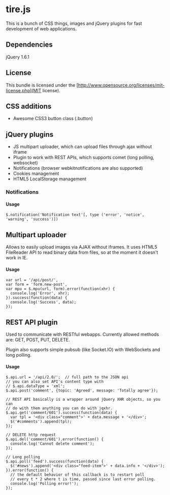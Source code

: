 # tire.js

This is a bunch of CSS things, images and jQuery plugins for fast development of web applications.

## Dependencies
jQuery 1.6.1

## License
This bundle is licensed under
the [http://www.opensource.org/licenses/mit-license.php](MIT license).

## CSS additions

- Awesome CSS3 button class (.button)

## jQuery plugins

- JS multipart uploader, which can upload files through ajax without iframe
- Plugin to work with REST APIs, which supports comet (long polling, websocket)
- Notifications (browser webkitnotifications are also supported)
- Cookies management
- HTML5 LocalStorage management

### Notifications

#### Usage
    $.notification('Notification text'[, type ('error', 'notice', 'warning', 'success')])

## Multipart uploader

Allows to easily upload images via AJAX without iframes. It uses HTML5
FileReader API to read binary data from files, so at the moment
it doesn't work in IE.

#### Usage
    var url = '/api/post/',
    var form = 'form.new-post',
    var mpu = $.mpu(url, form).error(function(xhr) {
      console.log('Error', xhr);
    }).success(function(data) {
      console.log('Success', data);
    });

## REST API plugin
Used to communicate with RESTful webapps.
Currently allowed methods are: GET, POST, PUT, DELETE.

Plugin also supports simple pubsub (like Socket.IO) with WebSockets
and long polling.

#### Usage
    $.api.url = '/api/2.0/';  // full path to the JSON api
    // you can also set API's content type with
    // $.api.dataType = 'xml';
    $.api.post('comment', {topic: 'Agreed', message: 'Totally agree'});

    // REST API basically is a wrapper around jQuery XHR objects, so you can
    // do with them anything you can do with jqxhr.
    $.api.get('comment/601').success(function(data) {
      var tpl = '<div class="comment">' + data.message + '</div>';
      $('#comments').append(tpl);
    });
    
    // DELETE http request
    $.api.del('comment/601').error(function() {
      console.log('Cannot delete comment');
    });

    // Long polling
    $.api.poll('feed').success(function(data) {
      $('#news').append('<div class="feed-item">' + data.info + '</div>');
    }).error(function() {
      // the default behavior of this callback is to restart poll
      // every t * 2 where t is time, passed since last error polling.
      console.log('Polling error!');
    });



